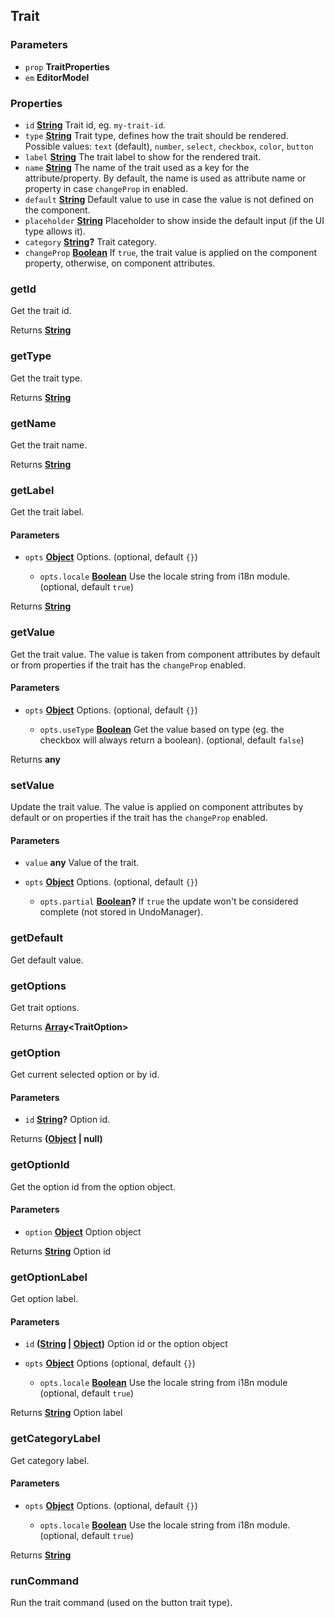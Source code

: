 <!-- Generated by documentation.js. Update this documentation by updating the source code. -->

## Trait



### Parameters

*   `prop` **TraitProperties** 
*   `em` **EditorModel** 

### Properties

*   `id` **[String][1]** Trait id, eg. `my-trait-id`.
*   `type` **[String][1]** Trait type, defines how the trait should be rendered. Possible values: `text` (default), `number`, `select`, `checkbox`, `color`, `button`
*   `label` **[String][1]** The trait label to show for the rendered trait.
*   `name` **[String][1]** The name of the trait used as a key for the attribute/property. By default, the name is used as attribute name or property in case `changeProp` in enabled.
*   `default` **[String][1]** Default value to use in case the value is not defined on the component.
*   `placeholder` **[String][1]** Placeholder to show inside the default input (if the UI type allows it).
*   `category` **[String][1]?** Trait category.
*   `changeProp` **[Boolean][2]** If `true`, the trait value is applied on the component property, otherwise, on component attributes.

### getId

Get the trait id.

Returns **[String][1]** 

### getType

Get the trait type.

Returns **[String][1]** 

### getName

Get the trait name.

Returns **[String][1]** 

### getLabel

Get the trait label.

#### Parameters

*   `opts` **[Object][3]** Options. (optional, default `{}`)

    *   `opts.locale` **[Boolean][2]** Use the locale string from i18n module. (optional, default `true`)

Returns **[String][1]** 

### getValue

Get the trait value.
The value is taken from component attributes by default or from properties if the trait has the `changeProp` enabled.

#### Parameters

*   `opts` **[Object][3]** Options. (optional, default `{}`)

    *   `opts.useType` **[Boolean][2]** Get the value based on type (eg. the checkbox will always return a boolean). (optional, default `false`)

Returns **any** 

### setValue

Update the trait value.
The value is applied on component attributes by default or on properties if the trait has the `changeProp` enabled.

#### Parameters

*   `value` **any** Value of the trait.
*   `opts` **[Object][3]** Options. (optional, default `{}`)

    *   `opts.partial` **[Boolean][2]?** If `true` the update won't be considered complete (not stored in UndoManager).

### getDefault

Get default value.

### getOptions

Get trait options.

Returns **[Array][4]\<TraitOption>** 

### getOption

Get current selected option or by id.

#### Parameters

*   `id` **[String][1]?** Option id.

Returns **([Object][3] | null)** 

### getOptionId

Get the option id from the option object.

#### Parameters

*   `option` **[Object][3]** Option object

Returns **[String][1]** Option id

### getOptionLabel

Get option label.

#### Parameters

*   `id` **([String][1] | [Object][3])** Option id or the option object
*   `opts` **[Object][3]** Options (optional, default `{}`)

    *   `opts.locale` **[Boolean][2]** Use the locale string from i18n module (optional, default `true`)

Returns **[String][1]** Option label

### getCategoryLabel

Get category label.

#### Parameters

*   `opts` **[Object][3]** Options. (optional, default `{}`)

    *   `opts.locale` **[Boolean][2]** Use the locale string from i18n module. (optional, default `true`)

Returns **[String][1]** 

### runCommand

Run the trait command (used on the button trait type).

[1]: https://developer.mozilla.org/docs/Web/JavaScript/Reference/Global_Objects/String

[2]: https://developer.mozilla.org/docs/Web/JavaScript/Reference/Global_Objects/Boolean

[3]: https://developer.mozilla.org/docs/Web/JavaScript/Reference/Global_Objects/Object

[4]: https://developer.mozilla.org/docs/Web/JavaScript/Reference/Global_Objects/Array
